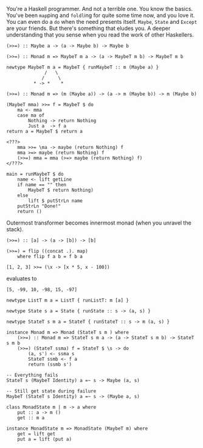 <!-- began work on this on 06.07.2017 -->

You're a Haskell programmer. And not a terrible one. You know the basics. You've
been `map`ping and `foldl`ing for quite some time now, and you love it. You can
even do a `do` when the need presents itself. `Maybe`, `State` and `Except` are
your friends. But there's something that eludes you. A deeper understanding that
you sense when you read the work of other Haskellers.


    (>>=) :: Maybe a -> (a -> Maybe b) -> Maybe b

    (>>=) :: Monad m => MaybeT m a -> (a -> MaybeT m b) -> MaybeT m b

    newtype MaybeT m a = MaybeT { runMaybeT :: m (Maybe a) }
                  /   \
                 /     \
              * -> *    *

    (>>=) :: Monad m => (m (Maybe a)) -> (a -> m (Maybe b)) -> m (Maybe b)

    (MaybeT mma) >>= f = MaybeT $ do
        ma <- mma
        case ma of
            Nothing -> return Nothing
            Just a  -> f a
    return a = MaybeT $ return a

    <???>
        mma >>= \ma -> maybe (return Nothing) f
        mma >=> maybe (return Nothing) f
        (>>=) mma = mma (>=> maybe (return Nothing) f)
    </???>

    main = runMaybeT $ do
        name <- lift getLine
        if name == "" then
            MaybeT $ return Nothing)
        else
            lift $ putStrLn name
        putStrLn "Done!"
        return ()

Outermost transformer becomes innermost monad (when you unravel the stack).

    (>>=) :: [a] -> (a -> [b]) -> [b]

    (>>=) = flip ((concat .). map)
        where flip f a b = f b a

    [1, 2, 3] >>= (\x -> [x * 5, x - 100])

evaluates to

    [5, -99, 10, -98, 15, -97]

    newtype ListT m a = ListT { runListT: m [a] }

    newtype State s a = State { runState :: s -> (a, s) }

    newtype StateT s m a = StateT { runStateT :: s -> m (a, s) }

    instance Monad m => Monad (StateT s m ) where
        (>>=) :: Monad m => StateT s m a -> (a -> StateT s m b) -> StateT s m b
        (>>=) (StateT ssma) f = StateT $ \s -> do
            (a, s') <- ssma s
            StateT ssmb <- f a
            return (ssmb s')

    -- Everything fails
    StateT s (MaybeT Identity) a =~ s -> Maybe (a, s)

    -- Still get state during failure
    MaybeT (StateT s Identity) a =~ s -> (Maybe a, s)

    class MonadState m | m -> a where
        put :: a -> m ()
        get :: m a

    instance MonadState m => MonadState (MaybeT m) where
        get = lift get
        put a = lift (put a)
